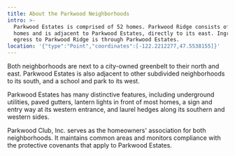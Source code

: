 ```yaml
---
title: About the Parkwood Neighborhoods
intro: >-
  Parkwood Estates is comprised of 52 homes. Parkwood Ridge consists of nine
  homes and is adjacent to Parkwood Estates, directly to its east. Ingress and
  egress to Parkwood Ridge is through Parkwood Estates.
location: '{"type":"Point","coordinates":[-122.2212277,47.5538155]}'
---
```

Both neighborhoods are next to a city-owned greenbelt to their north and east. Parkwood Estates is also adjacent to other subdivided neighborhoods to its south, and a school and park to its west.

Parkwood Estates has many distinctive features, including underground utilities, paved gutters, lantern lights in front of most homes, a sign and entry way at its western entrance, and laurel hedges along its southern and western sides.

Parkwood Club, Inc. serves as the homeowners' association for both neighborhoods. It maintains common areas and monitors compliance with the protective covenants that apply to Parkwood Estates.
